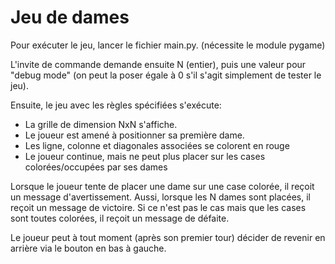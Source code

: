 # Jeu de dames

Pour exécuter le jeu, lancer le fichier main.py. (nécessite le module pygame)

L'invite de commande demande ensuite N (entier), puis une valeur pour "debug mode" (on peut la poser égale à 0 s'il s'agit simplement de tester le jeu).

Ensuite, le jeu avec les règles spécifiées s'exécute:
- La grille de dimension NxN s'affiche.
- Le joueur est amené à positionner sa première dame.
- Les ligne, colonne et diagonales associées se colorent en rouge
- Le joueur continue, mais ne peut plus placer sur les cases colorées/occupées par ses dames

Lorsque le joueur tente de placer une dame sur une case colorée, il reçoit un message d'avertissement.
Aussi, lorsque les N dames sont placées, il reçoit un message de victoire.
Si ce n'est pas le cas mais que les cases sont toutes colorées, il reçoit un message de défaite.

Le joueur peut à tout moment (après son premier tour) décider de revenir en arrière via le bouton en bas à gauche.
